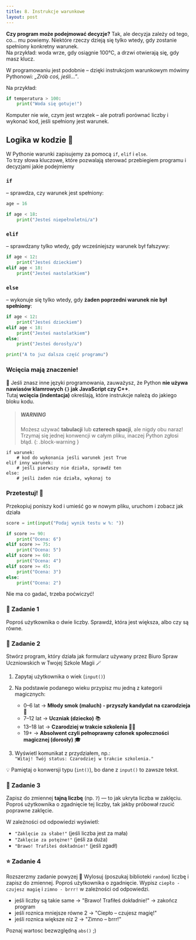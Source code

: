 ```yaml
---
title: 8. Instrukcje warunkowe
layout: post
---
```



**Czy program może podejmować decyzje?**
Tak, ale decyzja zależy od tego, co... mu powiemy.
Niektóre rzeczy dzieją się tylko wtedy, gdy zostanie spełniony konkretny warunek.  
Na przykład: woda wrze, gdy osiągnie 100°C, a drzwi otwierają się, gdy masz klucz.  

W programowaniu jest podobnie – dzięki instrukcjom warunkowym mówimy Pythonowi: *„Zrób coś, jeśli…”*.

Na przykład:
```python
if temperatura > 100:
    print("Woda się gotuje!")
```
Komputer nie wie, czym jest wrzątek – ale potrafi porównać liczby i wykonać kod, jeśli spełniony jest warunek.


## Logika w kodzie 🧠

W Pythonie warunki zapisujemy za pomocą `if`, `elif` i `else`.  
To trzy słowa kluczowe, które pozwalają sterować przebiegiem programu i decyzjami jakie podejmiemy

### `if` 

– sprawdza, czy warunek jest spełniony:

```python
age = 16

if age < 18:
    print("Jesteś niepełnoletni/a")
```

### `elif` 

– sprawdzany tylko wtedy, gdy wcześniejszy warunek był fałszywy:

```python
if age < 12:
    print("Jesteś dzieckiem")
elif age < 18:
    print("Jesteś nastolatkiem")
```

### `else` 

– wykonuje się tylko wtedy, gdy **żaden poprzedni warunek nie był spełniony**:

```python
if age < 12:
    print("Jesteś dzieckiem")
elif age < 18:
    print("Jesteś nastolatkiem")
else:
    print("Jesteś dorosły/a")

print("A to juz dalsza część programu")
```

### Wcięcia mają znaczenie!

📌 Jeśli znasz inne języki programowania, zauważysz, że Python **nie używa nawiasów klamrowych `{}` jak JavaScript czy C++**.  
Tutaj **wcięcia (indentacja)** określają, które instrukcje należą do jakiego bloku kodu.

> ##### WARNING
>
> Możesz używać **tabulacji** lub **czterech spacji**, ale nigdy obu naraz!  
> Trzymaj się jednej konwencji w całym pliku, inaczej Python zgłosi błąd.
{: .block-warning }

```
if warunek:
    # kod do wykonania jeśli warunek jest True
elif inny_warunek:
    # jeśli pierwszy nie działa, sprawdź ten
else:
    # jeśli żaden nie działa, wykonaj to
```
### Przetestuj! 🔎 

Przekopiuj poniszy kod i umieść go w nowym pliku, uruchom i zobacz jak działa

```python
score = int(input("Podaj wynik testu w %: "))

if score >= 90:
    print("Ocena: 6")
elif score >= 75:
    print("Ocena: 5")
elif score >= 60:
    print("Ocena: 4")
elif score >= 45:
    print("Ocena: 3")
else:
    print("Ocena: 2")
```

Nie ma co gadać, trzeba poćwiczyć!

### 🧪 Zadanie 1
Poproś użytkownika o dwie liczby. Sprawdź, która jest większa, albo czy są równe.

### 🧪 Zadanie 2 

Stwórz program, który działa jak formularz używany przez Biuro Spraw Uczniowskich w Twojej Szkole Magii 🪄

1. Zapytaj użytkownika o wiek (`input()`)
2. Na podstawie podanego wieku przypisz mu jedną z kategorii magicznych:

   - 0–6 lat → **Młody smok (maluch) - przyszły kandydat na czarodzieja** 🐣  
   - 7–12 lat → **Uczniak (dziecko)** 📚  
   - 13–18 lat → **Czarodziej w trakcie szkolenia** 🧙‍♀️  
   - 19+ → **Absolwent czyli pełnoprawny członek społeczności magicznej (dorosły)** 🎓

3. Wyświetl komunikat z przydziałem, np.:  
   `"Witaj! Twój status: Czarodziej w trakcie szkolenia."`

💡 Pamiętaj o konwersji typu (`int()`), bo dane z `input()` to zawsze tekst.

### 🧪 Zadanie 3 
Zapisz do zmiennej **tajną liczbę** (np. `7`) — to jak ukryta liczba w zaklęciu.  
Poproś użytkownika o zgadnięcie tej liczby, tak jakby próbował rzucić poprawne zaklęcie.

W zależności od odpowiedzi wyświetl:

- `"Zaklęcie za słabe!"` (jeśli liczba jest za mała)  
- `"Zaklęcie za potężne!"` (jeśli za duża)  
- `"Brawo! Trafiłeś dokładnie!"` (jeśli zgadł)


### ⭐️ Zadanie 4 
Rozszerzmy zadanie powyzej 🎩 Wylosuj (poszukaj biblioteki `random`) liczbę i zapisz do zmiennej.
Poproś użytkownika o zgadnięcie.
Wypisz `ciepło - czujesz magię` i `zimno - brrr!` w zależności od odpowiedzi.
- jeśli liczby są takie same → "Brawo! Trafiłeś dokładnie!" → zakończ program
- jeśli roznica mniejsze równe 2 → "Ciepło – czujesz magię!"
- jeśli roznica większe niz 2 → "Zimno – brrr!"

Poznaj wartosc bezwzględną `abs()` ;) 
